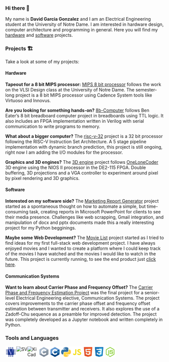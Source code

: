 ### Hi there 👋

My name is **David Garcia Gonzalez** and I am an Electrical Engineering student at the University of Notre Dame. I am interested in hardware design, computer architecture and programming in general. Here you will find my [hardware](https://github.com/stars/dgarci23/lists/hardware) and [software](https://github.com/stars/dgarci23/lists/software) projects.

### Projects 🏗
Take a look at some of my projects:

#### Hardware

**Tapeout for a 8 bit MIPS processor:** [MIPS 8 bit processor](https://github.com/dgarci23/mips8_vlsi) follows the work on the VLSI Design class at the University of Notre Dame. The semester-long project is a 8 bit MIPS processor using Cadence System tools like Virtuoso and Innovus.

**Are you looking for something hands-on?** [8b-Computer](https://github.com/dgarci23/8b-Computer) follows Ben Eater’s 8 bit breadboard computer project in breadboards using TTL logic. It also includes an FPGA implementation written in Verilog with serial communication to write programs to memory.

**What about a bigger computer?** The [risc-v-32](https://github.com/dgarci23/risc-v-32) project is a 32 bit processor following the RISC-V Instruction Set Architecture. A 5 stage pipeline implementation with dynamic branch prediction, this project is still ongoing, right now I am adding the I/O modules for the processor.

**Graphics and 3D engines?** The [3D engine](https://github.com/dgarci23/3d-engine) project follows [OneLoneCoder](https://www.youtube.com/c/javidx9/videos?app=desktop) 3D engine using the NIOS II processor in the DE2-115 FPGA. Double buffering, 3D projections and a VGA controller to experiment around pixel by pixel rendering and 3D graphics.

#### Software

**Interested on my software side?** The [Marketing Report Generator](https://github.com/dgarci23/Report-Generator) project started as a spontaneous thought on how to automate a simple, but time-consuming task, creating reports in Microsoft PowerPoint for clients to see their media presence. Challenges like web scrapping, Gmail integration, and manipulation of docx and pptx documents made this a really interesting project for my Python begginings.

**Maybe some Web Development?** The [Movie List](https://github.com/dgarci23/movie-list) project started as I tried to find ideas for my first full-stack web development project. I have always enjoyed movies and I wanted to create a platform where I could keep track of the movies I have watched and the movies I would like to watch in the future. This project is currently running, to see the end product just [click here](https://movie-list-david.herokuapp.com/).

#### Communication Systems

**Want to learn about Carrier Phase and Frequency Offset?** The [Carrier Phase and Frequency Estimation Project](https://github.com/dgarci23/phase-freq-estimation) was the final project for a senior-level Electrical Engineering elective, Communication Systems. The project covers improvements to the carrier phase offset and frequency offset estimation between transmitter and receivers. It also explores the use of a Zadoff-Chu sequence as a preamble for improved detection. The project was completely developed as a Jupyter notebook and written completely in Python. 

### Tools and Languages

<img align="left" alt="Verilog" width="35px" src="https://github.com/vscode-icons/vscode-icons/blob/master/icons/file_type_verilog.svg" />
<img align="left" alt="SV" width="35px" src="https://raw.githubusercontent.com/file-icons/source/master/svg/SystemVerilog.svg?sanitize=true)" />
<img align="left" alt="KiCad" width="35px" src="https://avatars.githubusercontent.com/u/3374914?s=200&v=4" />
<img align="left" alt="C" width="35px" src="https://github.com/vscode-icons/vscode-icons/blob/master/icons/file_type_c3.svg" />
<img align="left" alt="C++" width="35px" src="https://github.com/vscode-icons/vscode-icons/blob/master/icons/file_type_cpp3.svg" />
<img align="left" alt="Python" width="35px" src="https://github.com/vscode-icons/vscode-icons/blob/master/icons/file_type_python.svg" />
<img align="left" alt="JS" width="35px" src="https://github.com/vscode-icons/vscode-icons/blob/master/icons/file_type_js.svg" />
<img align="left" alt="HTML" width="35px" src="https://github.com/vscode-icons/vscode-icons/blob/master/icons/file_type_html.svg" />
<img align="left" alt="CSS" width="35px" src="https://github.com/vscode-icons/vscode-icons/blob/master/icons/file_type_css.svg" />
<img align="left" alt="NodeJS" width="35px" src="https://github.com/vscode-icons/vscode-icons/blob/master/icons/file_type_node.svg" />

<!-- ### Connect with me: 
[<img align = "left" alt = "Linkedln" width=22px src="https://cdn.jsdelivr.net/npm/simple-icons@v3/icons/linkedin.svg" />][linkedln]
<img align="left" alt="SV" width="35px" src="" />

<br />

### Languages and Tools:

<img align="left" alt="HTML5" width="26px" src="https://raw.githubusercontent.com/github/explore/80688e429a7d4ef2fca1e82350fe8e3517d3494d/topics/html/html.png" />
<img align="left" alt="CSS3" width="26px" src="https://raw.githubusercontent.com/github/explore/80688e429a7d4ef2fca1e82350fe8e3517d3494d/topics/css/css.png" />
<img align="left" alt="JavaScript" width="26px" src="https://raw.githubusercontent.com/github/explore/80688e429a7d4ef2fca1e82350fe8e3517d3494d/topics/javascript/javascript.png"/>
<img align="left" alt="Node.js" width="26px" src="https://raw.githubusercontent.com/github/explore/80688e429a7d4ef2fca1e82350fe8e3517d3494d/topics/nodejs/nodejs.png" />
<img align="left" alt="MongoDB" width="26px" src="https://raw.githubusercontent.com/github/explore/80688e429a7d4ef2fca1e82350fe8e3517d3494d/topics/mongodb/mongodb.png" />
<img align="left" alt="Git" width="26px" src="https://raw.githubusercontent.com/github/explore/80688e429a7d4ef2fca1e82350fe8e3517d3494d/topics/git/git.png" />
<img align="left" alt="GitHub" width="26px" src="https://raw.githubusercontent.com/github/explore/78df643247d429f6cc873026c0622819ad797942/topics/github/github.png" />
<img align="left" alt="Terminal" width="26px" src="https://raw.githubusercontent.com/github/explore/80688e429a7d4ef2fca1e82350fe8e3517d3494d/topics/terminal/terminal.png" />

-->

[linkedln]: https://www.linkedin.com/in/david-garcia-gonzalez/

